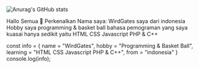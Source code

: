 ![Anurag's GitHub stats](https://github-readme-stats.vercel.app/api?username=bot-codes&show_icons=true&theme=radical)

Hallo Semua 👋 Perkenalkan Nama saya: WirdGates 
saya dari indonesia
Hobby saya programming & basket ball
bahasa pemograman yang saya kuasai hanya sedikit yaitu HTML CSS Javascript PHP & C++


const info = {
  name = "WirdGates",
  hobby = "Programming & Basket Ball",
  learning = "HTML CSS Javascript PHP & C++",
  from = "indonesia"
}
console.log(info);
